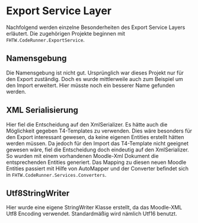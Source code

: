 # Export Service Layer

Nachfolgend werden einzelne Besonderheiten des Export Service Layers erläutert. Die zugehörigen Projekte beginnen mit `FHTW.CodeRunner.ExportService`.

## Namensgebung

Die Namensgebung ist nicht gut. Ursprünglich war dieses Projekt nur für den Export zuständig. Doch es wurde mittlerweile auch zum Beispiel um den Import erweitert. Hier müsste noch ein besserer Name gefunden werden.

## XML Serialisierung

Hier fiel die Entscheidung auf den XmlSerializer. Es hätte auch die Möglichkeit gegeben T4-Templates zu verwenden. Dies wäre besonders für den Export interessant gewesen, da keine eigenen Entities erstellt hätten werden müssen. Da jedoch für den Import das T4-Template nicht geeignet gewesen wäre, fiel die Entscheidung doch eindeutig auf den XmlSerializer. So wurden mit einem vorhandenen Moodle-Xml Dokument die entsprechenden Entities generiert. Das Mapping zu diesen neuen Moodle Entities passiert mit Hilfe von AutoMapper und der Converter befindet sich in `FHTW.CodeRunner.Services.Converters`.

## Utf8StringWriter

Hier wurde eine eigene StringWriter Klasse erstellt, da das Moodle-XML Utf8 Encoding verwendet. Standardmäßig wird nämlich Utf16 benutzt.
